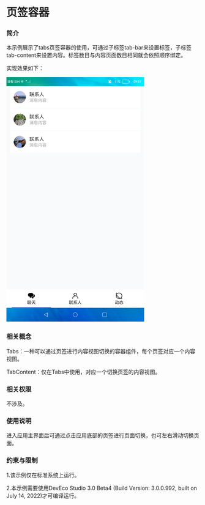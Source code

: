 # 页签容器

### 简介

本示例展示了tabs页签容器的使用，可通过子标签tab-bar来设置标签，子标签tab-content来设置内容。标签数目与内容页面数目相同就会依照顺序绑定。

实现效果如下：

![](screenshot/devices/chat.png)

### 相关概念

Tabs：一种可以通过页签进行内容视图切换的容器组件，每个页签对应一个内容视图。

TabContent：仅在Tabs中使用，对应一个切换页签的内容视图。

### 相关权限

不涉及。

### 使用说明

进入应用主界面后可通过点击应用底部的页签进行页面切换，也可左右滑动切换页面。

### 约束与限制

1.该示例仅在标准系统上运行。

2.本示例需要使用DevEco Studio 3.0 Beta4 (Build Version: 3.0.0.992, built on July 14, 2022)才可编译运行。


